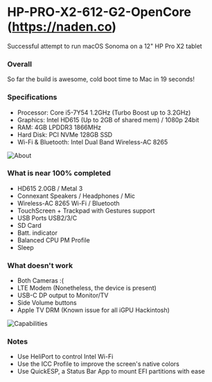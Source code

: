 # HP-PRO-X2-612-G2-OpenCore (<a href="https://naden.co">https://naden.co</a>)
Successful attempt to run macOS Sonoma on a 12" HP Pro X2 tablet

### Overall
So far the build is awesome, cold boot time to Mac in 19 seconds!

### Specifications
* Processor: Core i5-7Y54 1.2GHz (Turbo Boost up to 3.2GHz)
* Graphics: Intel HD615 (Up to 2GB of shared mem) / 1080p 24bit
* RAM: 4GB LPDDR3 1866MHz
* Hard Disk: PCI NVMe 128GB SSD
* Wi-Fi & Bluetooth: Intel Dual Band Wireless-AC 8265

![About](https://raw.githubusercontent.com/dkoluris/HP-PRO-X2-612-G2-OpenCore/master/Screenshots/About.jpg)

### What is near 100% completed
* HD615 2.0GB / Metal 3
* Connexant Speakers / Headphones / Mic
* Wireless-AC 8265 Wi-Fi / Bluetooth
* TouchScreen + Trackpad with Gestures support
* USB Ports USB2/3/C
* SD Card
* Batt. indicator
* Balanced CPU PM Profile
* Sleep

### What doesn't work
* Both Cameras :(
* LTE Modem (Nonetheless, the device is present)
* USB-C DP output to Monitor/TV
* Side Volume buttons
* Apple TV DRM (Known issue for all iGPU Hackintosh)

![Capabilities](https://raw.githubusercontent.com/dkoluris/HP-PRO-X2-612-G2-OpenCore/master/Screenshots/Capabilities.png)

### Notes
* Use HeliPort to control Intel Wi-Fi
* Use the ICC Profile to improve the screen's native colors
* Use QuickESP, a Status Bar App to mount EFI partitions with ease
